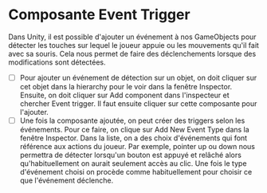 # Composante Event Trigger
Dans Unity, il est possible d'ajouter un événement à nos GameObjects pour détecter les touches sur lequel le joueur appuie ou les mouvements qu'il fait avec sa souris. Cela nous permet de faire des déclenchements lorsque des modifications sont détectées.   

- [ ] Pour ajouter un événement de détection sur un objet, on doit cliquer sur cet objet dans la hierarchy pour le voir dans la fenêtre Inspector. Ensuite, on doit cliquer sur Add component dans l'inspecteur et chercher Event trigger. Il faut ensuite cliquer sur cette composante pour l'ajouter.
- [ ] Une fois la composante ajoutée, on peut créer des triggers selon les événements. Pour ce faire, on clique sur Add New Event Type dans la fenêtre Inspector. Dans la liste, on a des choix d'événements qui font référence aux actions du joueur. Par exemple, pointer up ou down nous permettra de détecter lorsqu'un bouton est appuyé et relâché alors qu'habituellement on aurait seulement accès au clic. Une fois le type d'événement choisi on procède comme habituellement pour choisir ce que l'événement déclenche.
